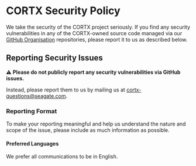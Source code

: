 # CORTX Security Policy

We take the security of the CORTX project seriously. If you find any security vulnerabilities in any of the CORTX-owned source code managed via our [GitHub Organisation](https://github.com/Seagate) repositories, please report it to us as described below.

## Reporting Security Issues

:warning: **Please do not publicly report any security vulnerabilities via GitHub issues.**

Instead, please report them to us by mailing us at [cortx-questions@seagate.com](mailto:cortx-questionse@seagate.com). 

### Reporting Format

To make your reporting meaningful and help us understand the nature and scope of the issue, please include as much information as possible. 

#### Preferred Languages

We prefer all communications to be in English.
